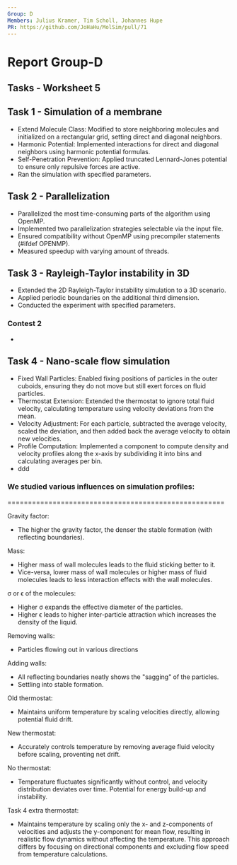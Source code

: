 ```yaml
---
Group: D
Members: Julius Kramer, Tim Scholl, Johannes Hupe
PR: https://github.com/JoHaHu/MolSim/pull/71
---
```


# Report Group-D

## Tasks - Worksheet 5

## Task 1 - Simulation of a membrane

- Extend Molecule Class: Modified to store neighboring molecules and initialized on a rectangular grid, setting direct and diagonal neighbors.
- Harmonic Potential: Implemented interactions for direct and diagonal neighbors using harmonic potential formulas.
- Self-Penetration Prevention: Applied truncated Lennard-Jones potential to ensure only repulsive forces are active.
- Ran the simulation with specified parameters.

## Task 2 - Parallelization

- Parallelized the most time-consuming parts of the algorithm using OpenMP.
- Implemented two parallelization strategies selectable via the input file.
- Ensured compatibility without OpenMP using precompiler statements (#ifdef OPENMP).
- Measured speedup with varying amount of threads.

## Task 3 - Rayleigh-Taylor instability in 3D

- Extended the 2D Rayleigh-Taylor instability simulation to a 3D scenario.
- Applied periodic boundaries on the additional third dimension.
- Conducted the experiment with specified parameters.

### Contest 2

- 

## Task 4 - Nano-scale flow simulation

- Fixed Wall Particles: Enabled fixing positions of particles in the outer cuboids, ensuring they do not move but still exert forces on fluid particles.
- Thermostat Extension: Extended the thermostat to ignore total fluid velocity, calculating temperature using velocity deviations from the mean.
- Velocity Adjustment: For each particle, subtracted the average velocity, scaled the deviation, and then added back the average velocity to obtain new velocities.
- Profile Computation: Implemented a component to compute density and velocity profiles along the x-axis by subdividing it into bins and calculating averages per bin.
- ddd

### We studied various influences on simulation profiles:

=====================================================

Gravity factor:
- The higher the gravity factor, the denser the stable formation (with reflecting boundaries).

Mass:
- Higher mass of wall molecules leads to the fluid sticking better to it.
- Vice-versa, lower mass of wall molecules or higher mass of fluid molecules leads to less interaction effects with the wall molecules.

σ or ϵ of the molecules:
- Higher σ expands the effective diameter of the particles.
- Higher ϵ leads to higher inter-particle attraction which increases the density of the liquid.

Removing walls:
- Particles flowing out in various directions

Adding walls:
- All reflecting boundaries neatly shows the "sagging" of the particles.
- Settling into stable formation.

Old thermostat:
- Maintains uniform temperature by scaling velocities directly, allowing potential fluid drift.

New thermostat:
- Accurately controls temperature by removing average fluid velocity before scaling, proventing net drift.

No thermostat:
- Temperature fluctuates significantly without control, and velocity distribution deviates over time. Potential for energy build-up and instability.

Task 4 extra thermostat:
- Maintains temperature by scaling only the x- and z-components of velocities and adjusts the y-component for mean flow,
resulting in realistic flow dynamics without affecting the temperature.
This approach differs by focusing on directional components and excluding flow speed from temperature calculations.
